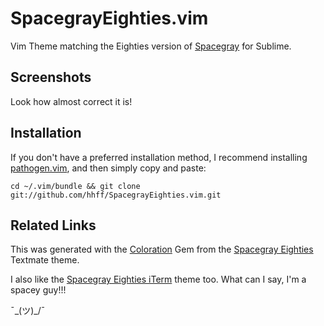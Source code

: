# SpacegrayEighties.vim

Vim Theme matching the Eighties version of [Spacegray](https://github.com/kkga/spacegray) for Sublime.

## Screenshots

Look how almost correct it is!


## Installation

If you don't have a preferred installation method, I recommend installing
[pathogen.vim](https://github.com/tpope/vim-pathogen), and then simply copy and
paste:

    cd ~/.vim/bundle && git clone git://github.com/hhff/SpacegrayEighties.vim.git

## Related Links

This was generated with the [Coloration](https://github.com/sickill/coloration) Gem from the [Spacegray Eighties](https://github.com/kkga/spacegray) Textmate theme.

I also like the [Spacegray Eighties iTerm](https://github.com/mhkeller/spacegray-eighties-iterm.git) theme too.  What can I say, I'm a spacey  guy!!! 

¯\_(ツ)_/¯


